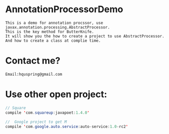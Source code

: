 # AnnotationProcessorDemo
    This is a demo for annotation procssor, use javax.annotation.processing.AbstractProcessor. 
    This is the key method for ButterKnife.
    It will show you the how to create a project to use AbstractProcessor.
    And how to create a class at complie time.

# Contact me?
    Email:hquspring@gmail.com
    
# Use other open project:
 ```Java
 // Square
 compile 'com.squareup:javapoet:1.4.0'
    
 //  Google project to get M
 compile 'com.google.auto.service:auto-service:1.0-rc2'
 ``` 
